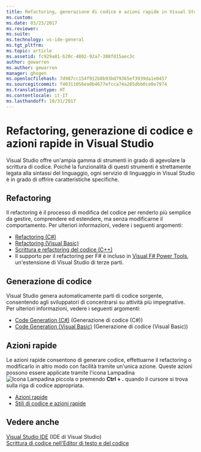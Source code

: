 ```yaml
---
title: Refactoring, generazione di codice e azioni rapide in Visual Studio | Microsoft Docs
ms.custom: 
ms.date: 03/23/2017
ms.reviewer: 
ms.suite: 
ms.technology: vs-ide-general
ms.tgt_pltfrm: 
ms.topic: article
ms.assetid: fc929a81-b20c-4802-92a7-388fd15aec3c
author: gewarren
ms.author: gewarren
manager: ghogen
ms.openlocfilehash: 7d987cc154f912b8b93bd79365ef3939da1e0457
ms.sourcegitcommit: f40311056ea0b4677efcca74a285dbb0ce0e7974
ms.translationtype: HT
ms.contentlocale: it-IT
ms.lasthandoff: 10/31/2017
---
```

# <a name="refactoring-code-generation-and-quick-actions-in-visual-studio"></a>Refactoring, generazione di codice e azioni rapide in Visual Studio
Visual Studio offre un'ampia gamma di strumenti in grado di agevolare la scrittura di codice.  Poiché la funzionalità di questi strumenti è strettamente legata alla sintassi del linguaggio, ogni servizio di linguaggio in Visual Studio è in grado di offrire caratteristiche specifiche.

## <a name="refactoring"></a>Refactoring
Il refactoring è il processo di modifica del codice per renderlo più semplice da gestire, comprendere ed estendere, ma senza modificarne il comportamento.  Per ulteriori informazioni, vedere i seguenti argomenti:  
  
* [Refactoring (C#)](../csharp-ide/refactoring-csharp.md)  
* [Refactoring (Visual Basic)](../vb-ide/refactoring-vb.md)  
* [Scrittura e refactoring del codice (C++)](/cpp/ide/writing-and-refactoring-code-cpp)  
* Il supporto per il refactoring per F# è incluso in [Visual F# Power Tools](https://visualstudiogallery.msdn.microsoft.com/136b942e-9f2c-4c0b-8bac-86d774189cff), un'estensione di Visual Studio di terze parti.  

## <a name="code-generation"></a>Generazione di codice
Visual Studio genera automaticamente parti di codice sorgente, consentendo agli sviluppatori di concentrarsi su attività più impegnative.  Per ulteriori informazioni, vedere i seguenti argomenti:  
  
* [Code Generation (C#)](../csharp-ide/code-generation-csharp.md) (Generazione di codice (C#))
* [Code Generation (Visual Basic)](../vb-ide/code-generation-vb.md) (Generazione di codice (Visual Basic))

<a name="#quick-actions"></a>
## <a name="quick-actions"></a>Azioni rapide
Le azioni rapide consentono di generare codice, effettuarne il refactoring o modificarlo in altro modo con facilità tramite un'unica azione.  Queste azioni possono essere applicate tramite l'icona Lampadina ![Icona Lampadina piccola](media/vs2015_lightbulbsmall.png "VS2017_LightBulbSmall") o premendo **Ctrl + .** quando il cursore si trova sulla riga di codice appropriata.

* [Azioni rapide](quick-actions.md)
* [Stili di codice e azioni rapide](code-styles-and-quick-actions.md)

## <a name="see-also"></a>Vedere anche  
[Visual Studio IDE](../ide/visual-studio-ide.md)  (IDE di Visual Studio)  
[Scrittura di codice nell'Editor di testo e del codice](../ide/writing-code-in-the-code-and-text-editor.md)  

